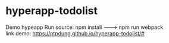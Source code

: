 # hyperapp-todolist
Demo hypeapp 
Run source: 
npm install ---> npm run webpack  
link demo: https://ntpdung.github.io/hyperapp-todolist/#

